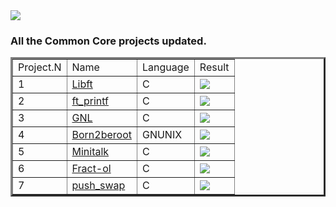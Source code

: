 <img src="https://github.com/MirkokriM/42_Common_Core/blob/main/README.FILE/MirkokriM_github42_42commoncore_v4_right.gif">

### All the Common Core projects updated.

<!--
#groups
42

#languages

#frames and libs

-->

<table border=3 <tr>
	<td>
		Project.N
	</td><td>
		Name
	</td><td>
		Language
	</td><td>
		Result
	</td
</tr><tr>
  <td>
		1
	</td><td>
		<a href="https://github.com/MirkokriM/42_Common_Core/tree/main/libft">Libft</a>
	</td><td>
		C
	</td><td>
		<img src="https://badge42.vercel.app/api/v2/cldu2s4nx00440gl8a0gi877d/project/2945482"/>
	</td>
</tr><tr>
    <td>
		2
	</td><td>
		<a href="https://github.com/MirkokriM/42_Common_Core/tree/main/ft_printf">ft_printf</a>
	</td><td>
		C
	</td><td>
		<img src="https://badge42.vercel.app/api/v2/cldu2s4nx00440gl8a0gi877d/project/2963820"/>
	</td>
</tr><tr>
  <td>
		3
	</td><td>
		<a href="https://github.com/MirkokriM/42_Common_Core/tree/main/Get_next_line">GNL</a>
	</td><td>
		C
	</td><td>
		<img src="https://badge42.vercel.app/api/v2/cldu2s4nx00440gl8a0gi877d/project/2976635"/>
	</td>
</tr><tr>
  <td>
		4
	</td><td>
		<a href="https://github.com/MirkokriM/42_Common_Core/tree/main/Born2beroot">Born2beroot</a>
	</td><td>
		GNUNIX
	</td><td>
		<img src="https://badge42.vercel.app/api/v2/cldu2s4nx00440gl8a0gi877d/project/3000664"/>
	</td>
</tr><tr>
  <td>
		5
	</td><td>
		<a href="https://github.com/MirkokriM/42_Common_Core/tree/main/Minitalk">Minitalk</a>
	</td><td>
		C
	</td><td>
		<img src="https://badge42.vercel.app/api/v2/cldu2s4nx00440gl8a0gi877d/project/3023108"/>
	</td>
</tr><tr>
  <td>
		6
	</td><td>
		<a href="https://github.com/MirkokriM/42_Common_Core/tree/main/Fract-ol">Fract-ol</a>
	</td><td>
		C
	</td><td>
		<img src="https://badge42.vercel.app/api/v2/cldu2s4nx00440gl8a0gi877d/project/3067293"/>
	</td>
</tr><tr>
  <td>
		7
	</td><td>
		<a href="https://github.com/MirkokriM/42_Common_Core/tree/main/push_swap">push_swap</a>
	</td><td>
		C
	</td><td>
		<img src="https://badge42.vercel.app/api/v2/cldu2s4nx00440gl8a0gi877d/project/3066008"/>
	</td>
